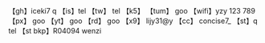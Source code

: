 【gh】iceki7 q
【is】tel
【tw】 tel
【k5】
【tum】 goo
【wifi】yzy 123 789
【px】 goo
【yt】 goo
【rd】 goo
【x9】 lijy31@y
【cc】 concise7_
【st】q tel
【st bkp】R04094 wenzi

